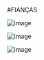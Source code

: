 #FIANÇAS

![image](https://github.com/joaovictodesousa/Fian-as-Ideias/assets/107226493/d87d6e40-43a0-441d-8c87-4c5eec861061)


![image](https://github.com/joaovictodesousa/Fian-as-Ideias/assets/107226493/d4a2eb6f-8454-4431-88b1-7e7a1a915da4)



![image](https://github.com/joaovictodesousa/Fian-as-Ideias/assets/107226493/c441364b-5b28-4811-be93-b6bee172deba)




